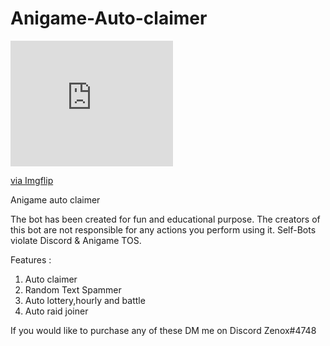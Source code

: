 # Anigame-Auto-claimer

<div style="width:260px;max-width:100%;"><div style="height:0;padding-bottom:77.31%;position:relative;"><iframe width="260" height="201" style="position:absolute;top:0;left:0;width:100%;height:100%;" frameBorder="0" src="https://imgflip.com/embed/4wp2ul"></iframe></div><p><a href="https://imgflip.com/gif/4wp2ul">via Imgflip</a></p></div>

Anigame auto claimer

The bot has been created for fun and educational purpose. The creators of this bot are not responsible for any actions you perform using it. Self-Bots violate Discord & Anigame TOS. 

Features : 
  1) Auto claimer 
  2) Random Text Spammer 
  3) Auto lottery,hourly and battle 
  4) Auto raid joiner 

If you would like to purchase any of these DM me on Discord Zenox#4748
